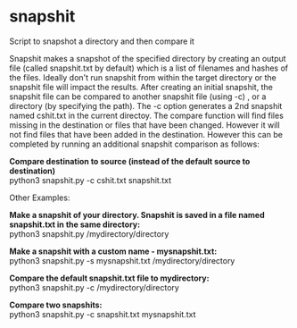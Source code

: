 # snapshit
Script to snapshot a directory and then compare it  

Snapshit makes a snapshot of the specified directory by creating an output file (called snapshit.txt by default) which is a list of filenames and hashes of the files. Ideally don't run snapshit from within the target directory or the snapshit file will impact the results. After creating an initial snapshit, the snapshit file can be compared to another snapshit file (using -c) , or a directory (by specifying the path). The -c option generates a 2nd snapshit named cshit.txt in the current directoy. The compare function will find files missing in the destination or files that have been changed.  However it will not find files that have been added in the destination.  However this can be completed by running an additional snapshit comparison as follows:  

**Compare destination to source (instead of the default source to destination)**  
python3 snapshit.py -c cshit.txt snapshit.txt  

Other Examples:  

**Make a snapshit of your directory.  Snapshit is saved in a file named snapshit.txt in the same directory:**  
python3 snapshit.py /mydirectory/directory  
  
**Make a snapshit with a custom name - mysnapshit.txt:**    
python3 snapshit.py -s mysnapshit.txt  /mydirectory/directory

**Compare the default snapshit.txt file to mydirectory:**  
python3 snapshit.py -c /mydirectory/directory

**Compare two snapshits:**  
python3 snapshit.py -c snapshit.txt mysnapshit.txt  
